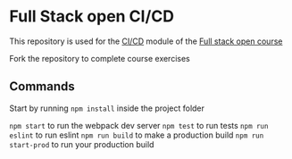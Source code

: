 # Full Stack open CI/CD

This repository is used for the [CI/CD](https://www.fullstackopen.com/en/part11) module of the [Full stack open course](https://www.fullstackopen.com/en/.)

Fork the repository to complete course exercises

## Commands

Start by running `npm install` inside the project folder

`npm start` to run the webpack dev server
`npm test` to run tests
`npm run eslint` to run eslint
`npm run build` to make a production build
`npm run start-prod` to run your production build

